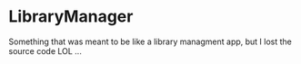 # LibraryManager
Something that was meant to be like a library managment app, but I lost the source code LOL ... 
